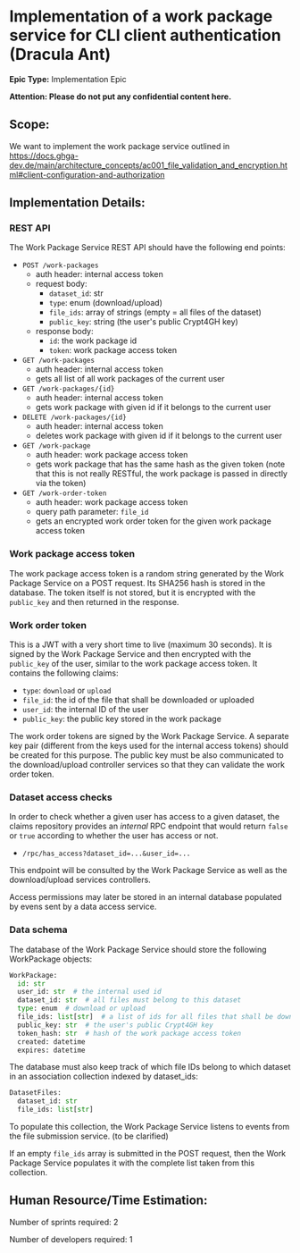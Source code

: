 # Implementation of a work package service for CLI client authentication (Dracula Ant)

**Epic Type:** Implementation Epic
  
**Attention: Please do not put any confidential content here.**

## Scope:

We want to implement the work package service outlined in
https://docs.ghga-dev.de/main/architecture_concepts/ac001_file_validation_and_encryption.html#client-configuration-and-authorization

## Implementation Details:

### REST API

The Work Package Service REST API should have the following end points:

- `POST /work-packages`
  - auth header: internal access token
  - request body:
    - `dataset_id`: str
    - `type`: enum (download/upload)
    - `file_ids`: array of strings  (empty = all files of the dataset)
    - `public_key`: string (the user's public Crypt4GH key)
  - response body:
    - `id`: the work package id
    - `token`: work package access token
- `GET /work-packages`
  - auth header: internal access token
  - gets all list of all work packages of the current user
- `GET /work-packages/{id}`
  - auth header: internal access token
  - gets work package with given id if it belongs to the current user
- `DELETE /work-packages/{id}`
  - auth header: internal access token
  - deletes work package with given id if it belongs to the current user
- `GET /work-package`
  - auth header: work package access token
  - gets work package that has the same hash as the given token
    (note that this is not really RESTful, the work package is passed in directly via the token)
- `GET /work-order-token`
  - auth header: work package access token
  - query path parameter: `file_id`
  - gets an encrypted work order token for the given work package access token

### Work package access token

The work package access token is a random string generated by the Work Package Service on a POST request. Its SHA256 hash is stored in the database. The token itself is not stored, but it is encrypted with the `public_key` and then returned in the response.

### Work order token

This is a JWT with a very short time to live (maximum 30 seconds). It is signed by the Work Package Service and then encrypted with the `public_key` of the user, similar to the work package access token. It contains the following claims:

- `type`: `download` or `upload`
- `file_id`: the id of the file that shall be downloaded or uploaded
- `user_id`: the internal ID of the user
- `public_key`: the public key stored in the work package

The work order tokens are signed by the Work Package Service. A separate key pair (different from the keys used for the internal access tokens) should be created for this purpose. The public key must be also communicated to the download/upload controller services so that they can validate the work order token.

### Dataset access checks

In order to check whether a given user has access to a given dataset, the claims repository provides an *internal* RPC endpoint that would return `false` or `true` according to whether the user has access or not.
- `/rpc/has_access?dataset_id=...&user_id=...`

This endpoint will be consulted by the Work Package Service as well as the download/upload services controllers.

Access permissions may later be stored in an internal database populated by evens sent by a data access service.

### Data schema

The database of the Work Package Service should store the following WorkPackage objects:

```python
WorkPackage:
  id: str
  user_id: str  # the internal used id
  dataset_id: str  # all files must belong to this dataset
  type: enum  # download or upload
  file_ids: list[str]  # a list of ids for all files that shall be downloaded or uploaded
  public_key: str  # the user's public Crypt4GH key
  token_hash: str  # hash of the work package access token
  created: datetime
  expires: datetime
```

The database must also keep track of which file IDs belong to which dataset in an association collection indexed by dataset_ids:

```python
DatasetFiles:
  dataset_id: str
  file_ids: list[str]
```

To populate this collection, the Work Package Service listens to events from the file submission service. (to be clarified)

If an empty `file_ids` array is submitted in the POST request, then the Work Package Service populates it with the complete list taken from this collection.

## Human Resource/Time Estimation:

Number of sprints required: 2

Number of developers required: 1
